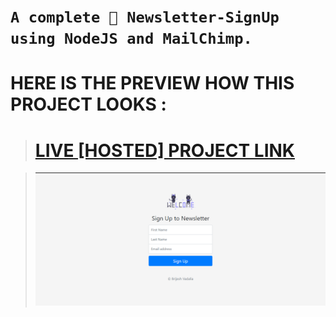 # `A complete 🎊 Newsletter-SignUp using NodeJS and MailChimp.`

# HERE IS THE PREVIEW HOW THIS PROJECT LOOKS :
># [LIVE [HOSTED] PROJECT LINK](https://brijesh8128-newsletter-signup.herokuapp.com/ "Newsletter-Heroku")

>![Screenshot](./Screenshot/screenshot-1.png)
